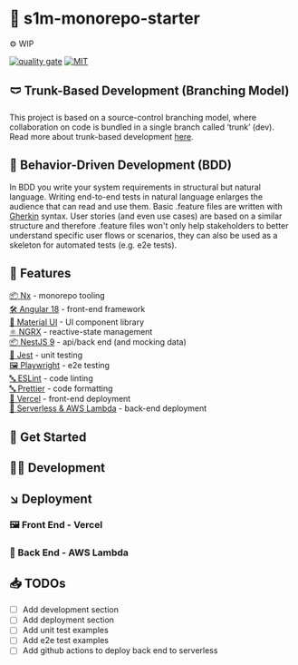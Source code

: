 # 🚀 s1m-monorepo-starter

⚙️ WIP

[![quality gate](https://sonarcloud.io/api/project_badges/measure?project=SimonPhumin_s1m-monorepo-starter&metric=alert_status)](https://sonarcloud.io/project/overview?id=SimonPhumin_s1m-monorepo-starter)
[![MIT](https://img.shields.io/packagist/l/doctrine/orm.svg)](https://github.com/simonphumin/s1m-monorepo-starter/blob/main/LICENSE)

## 🩲 Trunk-Based Development (Branching Model)

This project is based on a source-control branching model, where collaboration on code is bundled in a single branch called ‘trunk’ (dev).
Read more about trunk-based development [here](https://trunkbaseddevelopment.com/).

## 🥒 Behavior-Driven Development (BDD)

In BDD you write your system requirements in structural but natural language. Writing end-to-end tests in natural language enlarges the audience that can read and use them.
Basic .feature files are written with [Gherkin](https://cucumber.io/docs/gherkin/) syntax. User stories (and even use cases) are based on a similar structure and therefore .feature files won't only help stakeholders to better understand specific user flows or scenarios, they can also be used as a skeleton for automated tests (e.g. e2e tests).

## 🎯 Features

[📦 Nx](https://nx.dev/) - monorepo tooling  
[🛠️ Angular 18](https://angular.io/) - front-end framework  
[🎨 Material UI](https://material.angular.io/) - UI component library  
[⚛️ NGRX](https://ngrx.io/) - reactive-state management  
[📦 NestJS 9](https://nestjs.com/) - api/back end (and mocking data)  
[🧪 Jest](https://jestjs.io/) - unit testing  
[🖼️ Playwright](https://playwright.dev/) - e2e testing  
[🔤 ESLint](https://eslint.org/) - code linting  
[🔤 Prettier](https://prettier.io/) - code formatting  
[💾 Vercel](https://www.Vercel.com/) - front-end deployment  
[💾 Serverless & AWS Lambda](https://aws.amazon.com/lambda/) - back-end deployment

## 🛫 Get Started

## 👩‍💻 Development

## ↘️ Deployment

### 🖼️ Front End - Vercel

### 🍑 Back End - AWS Lambda

## 📥 TODOs

- [ ] Add development section
- [ ] Add deployment section
- [ ] Add unit test examples
- [ ] Add e2e test examples
- [ ] Add github actions to deploy back end to serverless
